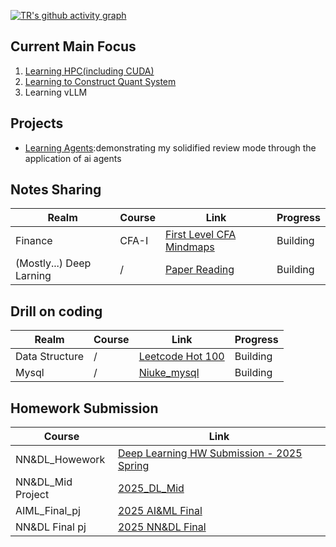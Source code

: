 
[![TR's github activity graph](https://github-readme-activity-graph.vercel.app/graph?username=RuiqiTang&theme=github-light)](https://github.com/ashutosh00710/github-readme-activity-graph)

## Current Main Focus
1. [Learning HPC(including CUDA)](https://github.com/RuiqiTang/Learning_HPC)
2. [Learning to Construct Quant System](https://github.com/RuiqiTang/Learning_Quant_System_Construction)
3. Learning vLLM

## Projects
- [Learning Agents](https://github.com/RuiqiTang/Learning-Agents):demonstrating my solidified review mode through the application of ai agents
## Notes Sharing
Realm|Course|Link|Progress|
|--|--|--|--|
|Finance|CFA-I|[First Level CFA Mindmaps](https://github.com/RuiqiTang/CFA-I-Mindmaps)|Building|
|(Mostly...) Deep Larning|/|[Paper Reading](https://github.com/RuiqiTang/Paper-Reading-Archieve)|Building|

## Drill on coding
Realm|Course|Link|Progress|
|--|--|--|--|
|Data Structure|/|[Leetcode Hot 100](https://github.com/RuiqiTang/Leetcode-Hot-100)|Building|
|Mysql|/|[Niuke_mysql](https://github.com/RuiqiTang/Niuke_mysql)|Building|

## Homework Submission
Course|Link|
|--|--|
|NN&DL_Howework|[Deep Learning HW Submission - 2025 Spring](https://github.com/RuiqiTang/Deep_Learning_2025_Spring_Lesson_Homworks_Submission/tree/main)|
|NN&DL_Mid Project|[2025_DL_Mid](https://github.com/RuiqiTang/2025_Spring_DL_Mid.git)|
|AIML_Final_pj|[2025 AI&ML Final](https://github.com/QianRMB/AIML.git)|
|NN&DL Final pj|[2025 NN&DL Final](https://github.com/RuiqiTang/2025_Spring_DeepLearning_Final)|
